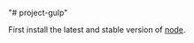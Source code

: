 "# project-gulp" 

First install the latest and stable version of [node](https://nodejs.org/en/).







